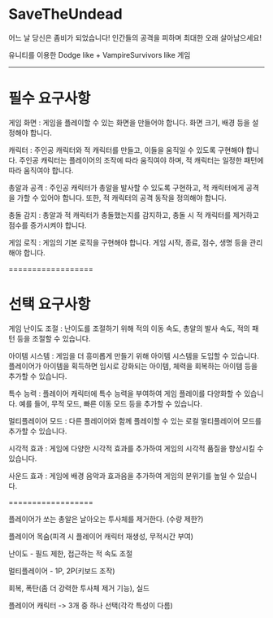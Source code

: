 # SaveTheUndead

어느 날 당신은 좀비가 되었습니다! 인간들의 공격을 피하며 최대한 오래 살아남으세요! 

유니티를 이용한 Dodge like + VampireSurvivors like 게임
**************

# 필수 요구사항

게임 화면 : 게임을 플레이할 수 있는 화면을 만들어야 합니다. 화면 크기, 배경 등을 설정해야 합니다.

캐릭터 : 주인공 캐릭터와 적 캐릭터를 만들고, 이들을 움직일 수 있도록 구현해야 합니다. 주인공 캐릭터는 플레이어의 조작에 따라 움직여야 하며, 
적 캐릭터는 일정한 패턴에 따라 움직여야 합니다.

총알과 공격 : 주인공 캐릭터가 총알을 발사할 수 있도록 구현하고, 적 캐릭터에게 공격을 가할 수 있어야 합니다. 또한, 적 캐릭터의 공격 동작을 정의해야 합니다.

충돌 감지 : 총알과 적 캐릭터가 충돌했는지를 감지하고, 충돌 시 적 캐릭터를 제거하고 점수를 증가시켜야 합니다.

게임 로직 : 게임의 기본 로직을 구현해야 합니다. 게임 시작, 종료, 점수, 생명 등을 관리해야 합니다.

==================
# 선택 요구사항

게임 난이도 조절 : 난이도를 조절하기 위해 적의 이동 속도, 총알의 발사 속도, 적의 패턴 등을 조절할 수 있습니다.

아이템 시스템 : 게임을 더 흥미롭게 만들기 위해 아이템 시스템을 도입할 수 있습니다. 
플레이어가 아이템을 획득하면 임시로 강화되는 아이템, 체력을 회복하는 아이템 등을 추가할 수 있습니다.

특수 능력 : 플레이어 캐릭터에 특수 능력을 부여하여 게임 플레이를 다양화할 수 있습니다. 예를 들어, 무적 모드, 빠른 이동 모드 등을 추가할 수 있습니다.

멀티플레이어 모드 : 다른 플레이어와 함께 플레이할 수 있는 로컬 멀티플레이어 모드를 추가할 수 있습니다.

시각적 효과 : 게임에 다양한 시각적 효과를 추가하여 게임의 시각적 품질을 향상시킬 수 있습니다.

사운드 효과 : 게임에 배경 음악과 효과음을 추가하여 게임의 분위기를 높일 수 있습니다.

==================

플레이어가 쏘는 총알은 날아오는 투사체를 제거한다.
(수량 제한?)

플레이어 목숨(피격 시 플레이어 캐릭터 재생성, 무적시간 부여)

난이도 - 필드 제한, 접근하는 적 속도 조절

멀티플레이어 - 1P, 2P(키보드 조작)

회복, 폭탄(좀 더 강력한 투사체 제거 기능), 실드

플레이어 캐릭터 -> 3개 중 하나 선택(각각 특성이 다름)


